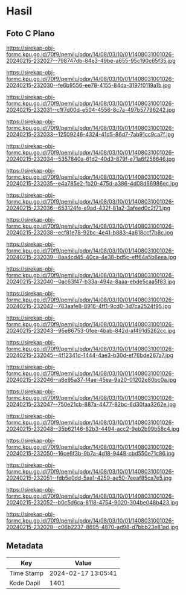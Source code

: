 # Hasil

## Foto C Plano

https://sirekap-obj-formc.kpu.go.id/70f9/pemilu/pdpr/14/08/03/10/01/1408031001026-20240215-232027--798747db-84e3-49be-a655-95c190c65f35.jpg

https://sirekap-obj-formc.kpu.go.id/70f9/pemilu/pdpr/14/08/03/10/01/1408031001026-20240215-232030--fe6b9556-ee78-4155-84da-3197f0119a1b.jpg

https://sirekap-obj-formc.kpu.go.id/70f9/pemilu/pdpr/14/08/03/10/01/1408031001026-20240215-232031--c1f7d00d-e504-4556-8c7a-497b57796242.jpg

https://sirekap-obj-formc.kpu.go.id/70f9/pemilu/pdpr/14/08/03/10/01/1408031001026-20240215-232033--12509246-4324-41d5-86d7-7ab91cc9ca7f.jpg

https://sirekap-obj-formc.kpu.go.id/70f9/pemilu/pdpr/14/08/03/10/01/1408031001026-20240215-232034--5357840a-61d2-40d3-879f-e71a6f256646.jpg

https://sirekap-obj-formc.kpu.go.id/70f9/pemilu/pdpr/14/08/03/10/01/1408031001026-20240215-232035--e4a785e2-fb20-475d-a386-4d08d66986ec.jpg

https://sirekap-obj-formc.kpu.go.id/70f9/pemilu/pdpr/14/08/03/10/01/1408031001026-20240215-232036--653124fe-e9ad-432f-81a2-3afeed0c2f71.jpg

https://sirekap-obj-formc.kpu.go.id/70f9/pemilu/pdpr/14/08/03/10/01/1408031001026-20240215-232038--ecf81e78-92bc-4e41-b883-4a618ccf7b8c.jpg

https://sirekap-obj-formc.kpu.go.id/70f9/pemilu/pdpr/14/08/03/10/01/1408031001026-20240215-232039--8aa4cd45-40ca-4e38-bd5c-eff64a5b6eea.jpg

https://sirekap-obj-formc.kpu.go.id/70f9/pemilu/pdpr/14/08/03/10/01/1408031001026-20240215-232040--0ac63f47-b33a-494a-8aaa-ebde5caa5f83.jpg

https://sirekap-obj-formc.kpu.go.id/70f9/pemilu/pdpr/14/08/03/10/01/1408031001026-20240215-232042--783aafe8-8916-4ff1-9cd0-3d7ca2524f95.jpg

https://sirekap-obj-formc.kpu.go.id/70f9/pemilu/pdpr/14/08/03/10/01/1408031001026-20240215-232043--95e86753-0fee-4bab-842d-af491d5262cc.jpg

https://sirekap-obj-formc.kpu.go.id/70f9/pemilu/pdpr/14/08/03/10/01/1408031001026-20240215-232045--4f12341d-1444-4ae3-b30d-ef76bde267a7.jpg

https://sirekap-obj-formc.kpu.go.id/70f9/pemilu/pdpr/14/08/03/10/01/1408031001026-20240215-232046--a8e95a37-f4ae-45ea-9a20-01202e80bc0a.jpg

https://sirekap-obj-formc.kpu.go.id/70f9/pemilu/pdpr/14/08/03/10/01/1408031001026-20240215-232047--750e21cb-887a-4477-82bc-6d30faa3262e.jpg

https://sirekap-obj-formc.kpu.go.id/70f9/pemilu/pdpr/14/08/03/10/01/1408031001026-20240215-232048--35b62146-82b3-4494-acc2-9eb2b99b58c4.jpg

https://sirekap-obj-formc.kpu.go.id/70f9/pemilu/pdpr/14/08/03/10/01/1408031001026-20240215-232050--16ce6f3b-9b7a-4d18-9448-cbd550e71c86.jpg

https://sirekap-obj-formc.kpu.go.id/70f9/pemilu/pdpr/14/08/03/10/01/1408031001026-20240215-232051--fdb5e0dd-5aa1-4259-ae50-7eeaf85ca7e5.jpg

https://sirekap-obj-formc.kpu.go.id/70f9/pemilu/pdpr/14/08/03/10/01/1408031001026-20240215-232052--b0c5d6ca-8118-4754-9020-304be048b423.jpg

https://sirekap-obj-formc.kpu.go.id/70f9/pemilu/pdpr/14/08/03/10/01/1408031001026-20240215-232028--c06b2237-8695-4870-ad98-d7bbb23e81ad.jpg


## Metadata

| Key        | Value               |
| ---------- | ------------------- |
| Time Stamp | 2024-02-17 13:05:41 |
| Kode Dapil | 1401                |



